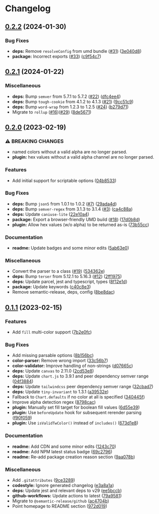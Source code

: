 # Changelog

## [0.2.2](https://github.com/decanTyme/chartjs-plugin-tailwindcss-colors/compare/v0.2.1...v0.2.2) (2024-01-30)


### Bug Fixes

* **deps:** Remove `resolveConfig` from umd bundle ([#31](https://github.com/decanTyme/chartjs-plugin-tailwindcss-colors/issues/31)) ([3e040d8](https://github.com/decanTyme/chartjs-plugin-tailwindcss-colors/commit/3e040d8a30c1be1d3dce7d69ec1f91fcf38aa5e2))
* **package:** Incorrect exports ([#33](https://github.com/decanTyme/chartjs-plugin-tailwindcss-colors/issues/33)) ([c9f54c7](https://github.com/decanTyme/chartjs-plugin-tailwindcss-colors/commit/c9f54c71e397a15c5c85f1222cc7fe52129f626a))

## [0.2.1](https://github.com/decanTyme/chartjs-plugin-tailwindcss-colors/compare/v0.2.0...v0.2.1) (2024-01-22)


### Miscellaneous

* **deps:** Bump `semver` from 5.7.1 to 5.7.2 ([#22](https://github.com/decanTyme/chartjs-plugin-tailwindcss-colors/issues/22)) ([dfc4ee4](https://github.com/decanTyme/chartjs-plugin-tailwindcss-colors/commit/dfc4ee45fa5dd1c77d87f628c646e0e6f2504a4d))
* **deps:** Bump `tough-cookie` from 4.1.2 to 4.1.3 ([#21](https://github.com/decanTyme/chartjs-plugin-tailwindcss-colors/issues/21)) ([9cc51c9](https://github.com/decanTyme/chartjs-plugin-tailwindcss-colors/commit/9cc51c9b4b41a39d727af5df1a3f90f5624d773b))
* **deps:** Bump `word-wrap` from 1.2.3 to 1.2.5 ([#24](https://github.com/decanTyme/chartjs-plugin-tailwindcss-colors/issues/24)) ([b279d71](https://github.com/decanTyme/chartjs-plugin-tailwindcss-colors/commit/b279d719ae1a4e5ef506a135108f26fac4b86b57))
* Migrate to `rollup` ([#16](https://github.com/decanTyme/chartjs-plugin-tailwindcss-colors/issues/16))([#29](https://github.com/decanTyme/chartjs-plugin-tailwindcss-colors/issues/29)) ([8de5671](https://github.com/decanTyme/chartjs-plugin-tailwindcss-colors/commit/8de56710de55299bb6bc03178e8ee58ba495445c))

## [0.2.0](https://github.com/decanTyme/chartjs-plugin-tailwindcss-colors/compare/v0.1.1...v0.2.0) (2023-02-19)


### ⚠ BREAKING CHANGES

* named colors without a valid alpha are no longer parsed.
* **plugin:** hex values without a valid alpha channel are no longer parsed.

### Features

* Add initial support for scriptable options ([04b8533](https://github.com/decanTyme/chartjs-plugin-tailwindcss-colors/commit/04b853350442629287c12d71841c8bef77735a0b))


### Bug Fixes

* **deps:** Bump `json5` from 1.0.1 to 1.0.2 ([#7](https://github.com/decanTyme/chartjs-plugin-tailwindcss-colors/issues/7)) ([29ada4d](https://github.com/decanTyme/chartjs-plugin-tailwindcss-colors/commit/29ada4daf9c4a0ebd2180fd07bb37576dd03fa08))
* **deps:** Bump `semver-regex` from 3.1.3 to 3.1.4 ([#3](https://github.com/decanTyme/chartjs-plugin-tailwindcss-colors/issues/3)) ([ca4c88a](https://github.com/decanTyme/chartjs-plugin-tailwindcss-colors/commit/ca4c88ad184ea37b7325f50ec974932bd3e07318))
* **deps:** Update `caniuse-lite` ([22e10a4](https://github.com/decanTyme/chartjs-plugin-tailwindcss-colors/commit/22e10a4d5daa82bbbec39437b246ea114ad92010))
* **package:** Export a browser-friendly UMD build ([#18](https://github.com/decanTyme/chartjs-plugin-tailwindcss-colors/issues/18)) ([17d0b8d](https://github.com/decanTyme/chartjs-plugin-tailwindcss-colors/commit/17d0b8d3041d134d8cee99f8a1f389bb9e327bbf))
* **plugin:** Allow hex values (w/o alpha) to be returned as-is ([73b55cc](https://github.com/decanTyme/chartjs-plugin-tailwindcss-colors/commit/73b55cc73f15e5c7bcd03cce862b654deeb20a83))


### Documentation

* **readme:** Update badges and some minor edits ([5ab63e0](https://github.com/decanTyme/chartjs-plugin-tailwindcss-colors/commit/5ab63e01fe6e0fad5c875a3bc9b600c21056d2b7))


### Miscellaneous

* Convert the parser to a class ([#19](https://github.com/decanTyme/chartjs-plugin-tailwindcss-colors/issues/19)) ([534362e](https://github.com/decanTyme/chartjs-plugin-tailwindcss-colors/commit/534362e3788f00ee3d898fd12740469326c815ae))
* **deps:** Bump `terser` from 5.12.1 to 5.16.3 ([#12](https://github.com/decanTyme/chartjs-plugin-tailwindcss-colors/issues/12)) ([2ff1975](https://github.com/decanTyme/chartjs-plugin-tailwindcss-colors/commit/2ff19750edb315cd6e90e950c9a929258d35a41c))
* **deps:** Update parcel, jest and typescript, types ([8f12e1d](https://github.com/decanTyme/chartjs-plugin-tailwindcss-colors/commit/8f12e1de4e78f8af947809b1691e3e4d20e790e0))
* **package:** Update keywords ([c40c8e3](https://github.com/decanTyme/chartjs-plugin-tailwindcss-colors/commit/c40c8e32ab45f6c6cca23f9d216437a99daf93ad))
* Remove semantic-release, deps, config ([8be8dac](https://github.com/decanTyme/chartjs-plugin-tailwindcss-colors/commit/8be8dac948d393217d0d3ed284ff12f3b58e83e3))

## [0.1.1](https://github.com/decanTyme/chartjs-plugin-tailwindcss-colors/compare/v0.1.0...v0.1.1) (2023-02-15)


### Features

* Add `fill` multi-color support ([7b2e0fc](https://github.com/decanTyme/chartjs-plugin-tailwindcss-colors/commit/7b2e0fcc142ea21bbf5eeaaddcb1cbdb07490aa5))


### Bug Fixes

* Add missing parsable options ([8b156bc](https://github.com/decanTyme/chartjs-plugin-tailwindcss-colors/commit/8b156bcb88f57181cb9fcdc1b1b092e5a3d1adb3))
* **color-parser:** Remove wrong import ([33c56b7](https://github.com/decanTyme/chartjs-plugin-tailwindcss-colors/commit/33c56b70bd1fd99c484d41fec8c16de8a7fd0c55))
* **color-validator:** Improve handling of non-strings ([d07665c](https://github.com/decanTyme/chartjs-plugin-tailwindcss-colors/commit/d07665c2a26d1a5ad3bdd56ea16bbadd0d81da65))
* **deps:** Update `canvas` to 2.11.0 ([2cd53e8](https://github.com/decanTyme/chartjs-plugin-tailwindcss-colors/commit/2cd53e873cfb18b24e6c3568efb2f2f9dd97ffab))
* **deps:** Update `chart.js` to 3.9.1 and peer dependency semver range ([04f3884](https://github.com/decanTyme/chartjs-plugin-tailwindcss-colors/commit/04f38846139c24d46cf857c582b8a805604637ad))
* **deps:** Update `tailwindcss` peer dependency semver range ([32cbad7](https://github.com/decanTyme/chartjs-plugin-tailwindcss-colors/commit/32cbad7009cca95ec4f2bee0f08a931c1040875e))
* **deps:** Update `tiny-invariant` to 1.3.1 ([a39532e](https://github.com/decanTyme/chartjs-plugin-tailwindcss-colors/commit/a39532ea97498d7aaefa233a29372bacb7581955))
* Fallback to `Chart.defaults` if no color at all is specified ([340445f](https://github.com/decanTyme/chartjs-plugin-tailwindcss-colors/commit/340445f7d231988d404656a8cf209a04d409681b))
* Improve alpha detection regex ([8798cac](https://github.com/decanTyme/chartjs-plugin-tailwindcss-colors/commit/8798cac42231ff7440a29a7898ef75eeab50f6ae))
* **plugin:** Manually set fill target for boolean fill values ([6d55e39](https://github.com/decanTyme/chartjs-plugin-tailwindcss-colors/commit/6d55e398a528f40f7dd2c350e3e4e300dfc5bd00))
* **plugin:** Use `beforeUpdate` hook for subsequent rerender parsing ([f90f059](https://github.com/decanTyme/chartjs-plugin-tailwindcss-colors/commit/f90f0597ddff3cdc0f9294970a00103898921917))
* **plugin:** Use `isValidTwColor()` instead of `includes()` ([673d1e8](https://github.com/decanTyme/chartjs-plugin-tailwindcss-colors/commit/673d1e8cd70686c859c55ebdb7c007ee0390ea99))


### Documentation

* **readme:** Add CDN and some minor edits ([1243c70](https://github.com/decanTyme/chartjs-plugin-tailwindcss-colors/commit/1243c7054582dcf48fb1cd39aa0443e9c4ce473a))
* **readme:** Add NPM latest status badge ([69c2796](https://github.com/decanTyme/chartjs-plugin-tailwindcss-colors/commit/69c2796d49f9ae76388051edd00b7a1779a63a5b))
* **readme:** Re-add package creation reason section ([9aa078b](https://github.com/decanTyme/chartjs-plugin-tailwindcss-colors/commit/9aa078b957752ca9d7f10f47801fffbb31e4f751))


### Miscellaneous

* Add `.gitattributes` ([9ce3289](https://github.com/decanTyme/chartjs-plugin-tailwindcss-colors/commit/9ce32896d4e28f6757be17624d3210933476c20d))
* **codestyle:** Ignore generated changelog ([e3a8a1a](https://github.com/decanTyme/chartjs-plugin-tailwindcss-colors/commit/e3a8a1a23061eaadd45ffe9f9b1ab11bfd5d904b))
* **deps:** Update jest and relevant deps to v29 ([ee5bccb](https://github.com/decanTyme/chartjs-plugin-tailwindcss-colors/commit/ee5bccb992ecb4e16f6efa8e807b1e56c5cdccc1))
* **github-workflows:** Update actions to latest ([79a9581](https://github.com/decanTyme/chartjs-plugin-tailwindcss-colors/commit/79a958180158d336bc53840110109dda2d69d191))
* Migrate to `@semantic-release/github` ([ac4704b](https://github.com/decanTyme/chartjs-plugin-tailwindcss-colors/commit/ac4704bada011a529d49af04144beacd05f9a805))
* Point homepage to README section ([972d019](https://github.com/decanTyme/chartjs-plugin-tailwindcss-colors/commit/972d019abcd4983466aaa74baa1e4f2f38804abf))
